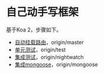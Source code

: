 # 自己动手写框架

基于Koa 2，步骤如下。

- [自动挂载路由](https://github.com/i5ting/mvc/tree/master)，origin/master
- [单元测试](https://github.com/i5ting/mvc/tree/test)，origin/test
- [集成测试](https://github.com/i5ting/mvc/tree/nightwatch)，origin/nightwatch
- [集成mongoose](https://github.com/i5ting/mvc/tree/mongoose)，origin/mongoose
